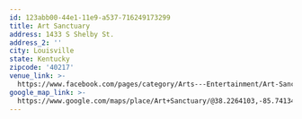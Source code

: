```yaml
---
id: 123abb00-44e1-11e9-a537-716249173299
title: Art Sanctuary
address: 1433 S Shelby St.
address_2: ''
city: Louisville
state: Kentucky
zipcode: '40217'
venue_link: >-
  https://www.facebook.com/pages/category/Arts---Entertainment/Art-Sanctuary-122260903695
google_map_link: >-
  https://www.google.com/maps/place/Art+Sanctuary/@38.2264103,-85.7413458,15z/data=!4m2!3m1!1s0x0:0xe8b5fa85d9ebd15f?ved=2ahUKEwjD0efWu_rfAhVKhq0KHV-nAdMQ_BIwDnoECAEQCA
---
```


